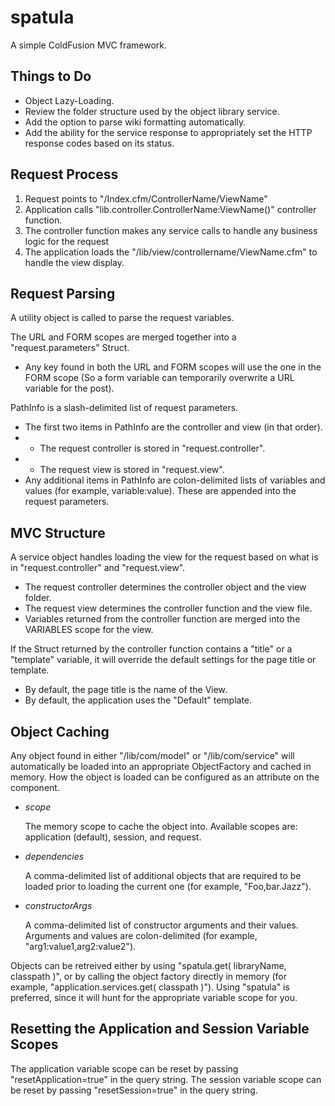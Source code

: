 spatula
=======

A simple ColdFusion MVC framework.


Things to Do
------------
* Object Lazy-Loading.
* Review the folder structure used by the object library service.
* Add the option to parse wiki formatting automatically.
* Add the ability for the service response to appropriately set the HTTP response codes based on its status.


Request Process
---------------
1. Request points to "/Index.cfm/ControllerName/ViewName"
2. Application calls "lib.controller.ControllerName:ViewName()" controller function.
3. The controller function makes any service calls to handle any business logic for the request
4. The application loads the "/lib/view/controllername/ViewName.cfm" to handle the view display.


Request Parsing
---------------
A utility object is called to parse the request variables.

The URL and FORM scopes are merged together into a "request.parameters" Struct.

* Any key found in both the URL and FORM scopes will use the one in the FORM scope (So a form variable can temporarily overwrite a URL variable for the post).

PathInfo is a slash-delimited list of request parameters.

* The first two items in PathInfo are the controller and view (in that order).
* * The request controller is stored in "request.controller".
* * The request view is stored in "request.view".
* Any additional items in PathInfo are colon-delimited lists of variables and values (for example, variable:value). These are appended into the request parameters.


MVC Structure
-------------
A service object handles loading the view for the request based on what is in "request.controller" and "request.view".

* The request controller determines the controller object and the view folder.
* The request view determines the controller function and the view file.
* Variables returned from the controller function are merged into the VARIABLES scope for the view.

If the Struct returned by the controller function contains a "title" or a "template" variable, it will override the default settings for the page title or template.

* By default, the page title is the name of the View.
* By default, the application uses the "Default" template.


Object Caching
--------------
Any object found in either "/lib/com/model" or "/lib/com/service" will automatically be loaded into an appropriate ObjectFactory and cached in memory.
How the object is loaded can be configured as an attribute on the component.

* *scope*

	The memory scope to cache the object into. Available scopes are: application (default), session, and request.

* *dependencies*

	A comma-delimited list of additional objects that are required to be loaded prior to loading the current one (for example, "Foo,bar.Jazz").

* *constructorArgs*

	A comma-delimited list of constructor arguments and their values. Arguments and values are colon-delimited (for example, "arg1:value1,arg2:value2").

Objects can be retreived either by using "spatula.get( libraryName, classpath )", or by calling the object factory directly in memory (for example, "application.services.get( classpath )").
Using "spatula" is preferred, since it will hunt for the appropriate variable scope for you.


Resetting the Application and Session Variable Scopes
-----------------------------------------------------
The application variable scope can be reset by passing "resetApplication=true" in the query string.
The session variable scope can be reset by passing "resetSession=true" in the query string.